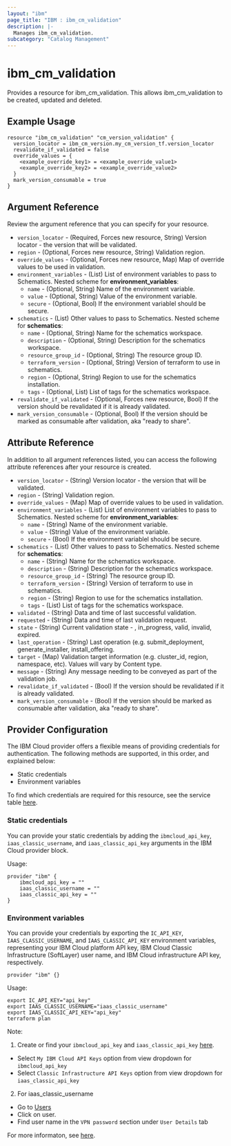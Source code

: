 ```yaml
---
layout: "ibm"
page_title: "IBM : ibm_cm_validation"
description: |-
  Manages ibm_cm_validation.
subcategory: "Catalog Management"
---
```


# ibm_cm_validation

Provides a resource for ibm_cm_validation. This allows ibm_cm_validation to be created, updated and deleted.

## Example Usage

```hcl
resource "ibm_cm_validation" "cm_version_validation" {
  version_locator = ibm_cm_version.my_cm_version_tf.version_locator
  revalidate_if_validated = false
  override_values = {
    <example_override_key1> = <example_override_value1>
    <example_override_key2> = <example_override_value2>
  }
  mark_version_consumable = true
}
```

## Argument Reference

Review the argument reference that you can specify for your resource.

* `version_locator` - (Required, Forces new resource, String) Version locator - the version that will be validated.
* `region` - (Optional, Forces new resource, String) Validation region.
* `override_values` - (Optional, Forces new resource, Map) Map of override values to be used in validation.
* `environment_variables` - (List) List of environment variables to pass to Schematics.
Nested scheme for **environment_variables**:
	* `name` - (Optional, String) Name of the environment variable.
	* `value` - (Optional, String) Value of the environment variable.
	* `secure` - (Optional, Bool) If the environment variablel should be secure.
* `schematics` - (List) Other values to pass to Schematics.
Nested scheme for **schematics**:
	* `name` - (Optional, String) Name for the schematics workspace.
	* `description` - (Optional, String) Description for the schematics workspace.
	* `resource_group_id` - (Optional, String) The resource group ID.
	* `terraform_version` - (Optional, String) Version of terraform to use in schematics.
	* `region` - (Optional, String) Region to use for the schematics installation.
	* `tags` - (Optional, List) List of tags for the schematics workspace.
* `revalidate_if_validated` - (Optional, Forces new resource, Bool) If the version should be revalidated if it is already validated.
* `mark_version_consumable` - (Optional, Bool) If the version should be marked as consumable after validation, aka \"ready to share\".

## Attribute Reference

In addition to all argument references listed, you can access the following attribute references after your resource is created.

* `version_locator` - (String) Version locator - the version that will be validated.
* `region` - (String) Validation region.
* `override_values` - (Map) Map of override values to be used in validation.
* `environment_variables` - (List) List of environment variables to pass to Schematics.
Nested scheme for **environment_variables**:
	* `name` - (String) Name of the environment variable.
	* `value` - (String) Value of the environment variable.
	* `secure` - (Bool) If the environment variablel should be secure.
* `schematics` - (List) Other values to pass to Schematics.
Nested scheme for **schematics**:
	* `name` - (String) Name for the schematics workspace.
	* `description` - (String) Description for the schematics workspace.
	* `resource_group_id` - (String) The resource group ID.
	* `terraform_version` - (String) Version of terraform to use in schematics.
	* `region` - (String) Region to use for the schematics installation.
	* `tags` - (List) List of tags for the schematics workspace.
* `validated` - (String) Data and time of last successful validation.
* `requested` - (String) Data and time of last validation request.
* `state` - (String) Current validation state - <empty>, in_progress, valid, invalid, expired.
* `last_operation` - (String) Last operation (e.g. submit_deployment, generate_installer, install_offering.
* `target` - (Map) Validation target information (e.g. cluster_id, region, namespace, etc).  Values will vary by Content type.
* `message` - (String) Any message needing to be conveyed as part of the validation job.
* `revalidate_if_validated` - (Bool) If the version should be revalidated if it is already validated.
* `mark_version_consumable` - (Bool) If the version should be marked as consumable after validation, aka \"ready to share\".

## Provider Configuration

The IBM Cloud provider offers a flexible means of providing credentials for authentication. The following methods are supported, in this order, and explained below:

- Static credentials
- Environment variables

To find which credentials are required for this resource, see the service table [here](https://cloud.ibm.com/docs/ibm-cloud-provider-for-terraform?topic=ibm-cloud-provider-for-terraform-provider-reference#required-parameters).

### Static credentials

You can provide your static credentials by adding the `ibmcloud_api_key`, `iaas_classic_username`, and `iaas_classic_api_key` arguments in the IBM Cloud provider block.

Usage:
```
provider "ibm" {
    ibmcloud_api_key = ""
    iaas_classic_username = ""
    iaas_classic_api_key = ""
}
```

### Environment variables

You can provide your credentials by exporting the `IC_API_KEY`, `IAAS_CLASSIC_USERNAME`, and `IAAS_CLASSIC_API_KEY` environment variables, representing your IBM Cloud platform API key, IBM Cloud Classic Infrastructure (SoftLayer) user name, and IBM Cloud infrastructure API key, respectively.

```
provider "ibm" {}
```

Usage:
```
export IC_API_KEY="api_key"
export IAAS_CLASSIC_USERNAME="iaas_classic_username"
export IAAS_CLASSIC_API_KEY="api_key"
terraform plan
```

Note:

1. Create or find your `ibmcloud_api_key` and `iaas_classic_api_key` [here](https://cloud.ibm.com/iam/apikeys).
  - Select `My IBM Cloud API Keys` option from view dropdown for `ibmcloud_api_key`
  - Select `Classic Infrastructure API Keys` option from view dropdown for `iaas_classic_api_key`
2. For iaas_classic_username
  - Go to [Users](https://cloud.ibm.com/iam/users)
  - Click on user.
  - Find user name in the `VPN password` section under `User Details` tab

For more informaton, see [here](https://registry.terraform.io/providers/IBM-Cloud/ibm/latest/docs#authentication).
